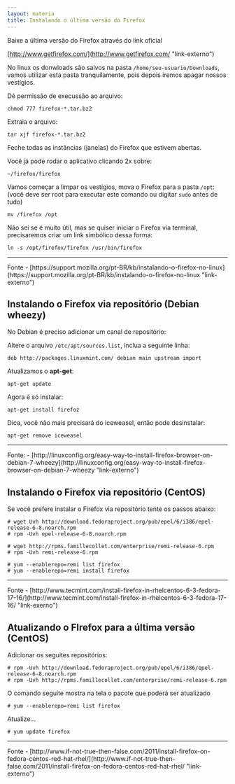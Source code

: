```yaml
---
layout: materia
title: Instalando o última versão do Firefox
---
```



Baixe a última versão do Firefox através do link oficial

[http://www.getfirefox.com/](http://www.getfirefox.com/ "link-externo")

No linux os donwloads são salvos na pasta `/home/seu-usuario/Downloads`, vamos
utilizar esta pasta tranquilamente, pois depois iremos apagar nossos vestígios.

Dê permissão de execussão ao arquivo:

    chmod 777 firefox-*.tar.bz2

Extraia o arquivo:

    tar xjf firefox-*.tar.bz2

Feche todas as instâncias (janelas) do Firefox que estivem abertas.

Você já pode rodar o aplicativo clicando 2x sobre:

    ~/firefox/firefox

Vamos começar a limpar os vestígios, mova o Firefox para a pasta `/opt`:
(você deve ser root para executar este comando ou digitar `sudo` antes de tudo)

    mv /firefox /opt

Não sei se é muito útil, mas se quiser iniciar o Firefox via terminal, precisaremos
criar um link simbólico dessa forma:

    ln -s /opt/firefox/firefox /usr/bin/firefox

<hr>
Fonte
- [https://support.mozilla.org/pt-BR/kb/instalando-o-firefox-no-linux](https://support.mozilla.org/pt-BR/kb/instalando-o-firefox-no-linux "link-externo")




Instalando o Firefox via repositório (Debian wheezy)
---

No Debian é preciso adicionar um canal de repositório:

Altere o arquivo `/etc/apt/sources.list`, inclua a seguinte linha:

    deb http://packages.linuxmint.com/ debian main upstream import

Atualizamos o __apt-get__:

    apt-get update

Agora é só instalar:

    apt-get install firefoz

Dica, você não mais precisará do iceweasel, então pode desinstalar:

    apt-get remove iceweasel 

<hr>
Fonte:
- [http://linuxconfig.org/easy-way-to-install-firefox-browser-on-debian-7-wheezy](http://linuxconfig.org/easy-way-to-install-firefox-browser-on-debian-7-wheezy "link-externo")


Instalando o Firefox via repositório (CentOS)
---


Se você prefere instalar o Firefox via repositório tente os passos abaixo:

    # wget Uvh http://download.fedoraproject.org/pub/epel/6/i386/epel-release-6-8.noarch.rpm
    # rpm -Uvh epel-release-6-8.noarch.rpm

    # wget http://rpms.famillecollet.com/enterprise/remi-release-6.rpm
    # rpm -Uvh remi-release-6.rpm

    # yum --enablerepo=remi list firefox
    # yum --enablerepo=remi install firefox

<hr>
Fonte
- [http://www.tecmint.com/install-firefox-in-rhelcentos-6-3-fedora-17-16/](http://www.tecmint.com/install-firefox-in-rhelcentos-6-3-fedora-17-16/ "link-exerno")



Atualizando o FIrefox para a última versão (CentOS)
---

Adicionar os seguites repositórios:

    # rpm -Uvh http://download.fedoraproject.org/pub/epel/6/i386/epel-release-6-8.noarch.rpm
    # rpm -Uvh http://rpms.famillecollet.com/enterprise/remi-release-6.rpm

O comando seguite mostra na tela o pacote que poderá ser atualizado

    # yum --enablerepo=remi list firefox


Atualize...

    # yum update firefox


<hr>
Fonte
- [http://www.if-not-true-then-false.com/2011/install-firefox-on-fedora-centos-red-hat-rhel/](http://www.if-not-true-then-false.com/2011/install-firefox-on-fedora-centos-red-hat-rhel/ "link-externo")
